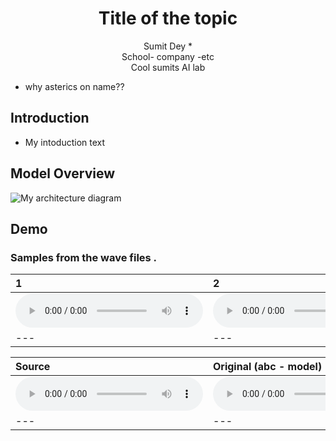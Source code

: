 # <center> Title of the topic </center>

<center> Sumit Dey *</center> 

<center> School- company -etc </center>

<center> Cool sumits AI lab </center>

* why asterics on name??

## Introduction
 - My intoduction text
  
## Model Overview
<img src="imgs/model.png" alt="My architecture diagram" />


## Demo
### Samples from the wave files .

| 1 | 2 | 3 | 4 | 
| :--- | :--- | :--- | :--- |
| <audio src="audio/fabm2aa1.wav" controls preload></audio> | <audio src="audio/fabm2aa1.wav" controls preload></audio> | <audio src="audio/fabm2aa1.wav" controls preload></audio> | <audio src="audio/fabm2aa1.wav" controls preload></audio> |
| --- | --- | --- | --- |

| Source | Original (abc - model) | Converted (xyz-model) |
| :--- | :--- | :--- |
| <audio src="audio/fabm2aa1.wav" controls preload></audio> | <audio src="audio/fabm2aa1.wav" controls preload></audio> | <audio src="audio/fabm2aa1.wav" controls preload></audio> | 
| --- | --- | --- |
